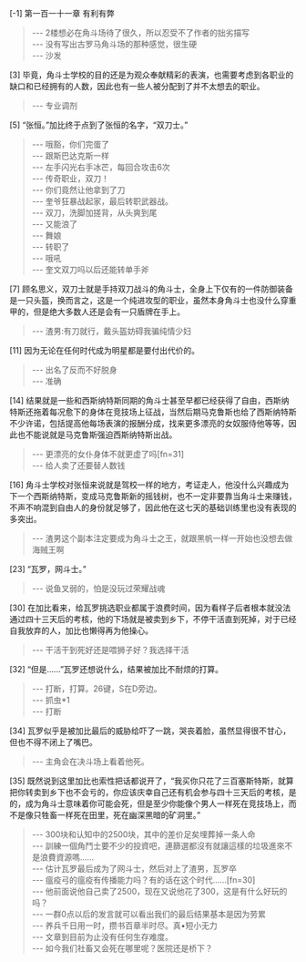 
[-1] 第一百一十一章 有利有弊
>--- 2楼想必在角斗场待了很久，所以忍受不了作者的拙劣描写<br>
>--- 没有写出古罗马角斗场的那种感觉，很生硬<br>
>--- 沙发<br>

[3] 毕竟，角斗士学校的目的还是为观众奉献精彩的表演，也需要考虑到各职业的缺口和已经拥有的人数，因此也有一些人被分配到了并不太想去的职业。
>--- 专业调剂<br>

[5] “张恒。”加比终于点到了张恒的名字，“双刀士。”
>--- 哦豁，你们完蛋了<br>
>--- 跟斯巴达克斯一样<br>
>--- 左手闪光右手冰芒，每回合攻击6次<br>
>--- 传奇职业，双刀！<br>
>--- 你们竟然让他拿到了刀<br>
>--- 奎爷狂暴战起家，最后转职武器战。<br>
>--- 双刀，洗脚加搓背，从头爽到尾<br>
>--- 又能浪了<br>
>--- 舞娘<br>
>--- 转职了<br>
>--- 哦吼<br>
>--- 奎文双刀吗以后还能转单手斧<br>

[7] 顾名思义，双刀士就是手持双刀战斗的角斗士，全身上下仅有的一件防御装备是一只头盔，换而言之，这是一个纯进攻型的职业，虽然本身角斗士也没什么穿重甲的，但是绝大多数人还是会有一只盾牌在手上。
>--- 渣男:有刀就行，戴头盔妨碍我骗纯情少妇<br>

[11] 因为无论在任何时代成为明星都是要付出代价的。
>--- 出名了反而不好脱身<br>
>--- 准确<br>

[14] 结果就是一些和西斯纳特斯同期的角斗士甚至早都已经获得了自由，西斯纳特斯还拖着每况愈下的身体在竞技场上征战，当然后期马克鲁斯也给了西斯纳特斯不少许诺，包括提高他每场表演的报酬分成，找来更多漂亮的女奴服侍他等等，因此也不能说就是马克鲁斯强迫西斯纳特斯出战。
>--- 更漂亮的女仆身体不就更虚了吗[fn=31]<br>
>--- 给人卖了还要替人数钱<br>

[16] 角斗士学校对张恒来说就是驾校一样的地方，考证走人，他没什么兴趣成为下一个西斯纳特斯，变成马克鲁斯新的摇钱树，也不一定非要靠当角斗士来赚钱，不声不响混到自由人的身份就足够了，因此他在这七天的基础训练里也没有表现的多突出。
>--- 渣男这个副本注定要成为角斗士之王，就跟黑帆一样一开始也没想去做海贼王啊<br>

[23] “瓦罗，网斗士。”
>--- 说鱼叉弱的，怕是没玩过荣耀战魂<br>

[30] 在加比看来，给瓦罗挑选职业都属于浪费时间，因为看样子后者根本就没法通过四十三天后的考核，他的下场就是被卖到乡下，不停干活直到死掉，对于已经自我放弃的人，加比也懒得再为他操心。
>--- 干活干到死好还是喂狮子好？我选择干活<br>

[32] “但是……”瓦罗还想说什么，结果被加比不耐烦的打算。
>--- 打断，打算。26键，S在D旁边。<br>
>--- 抓虫*1<br>
>--- 打断<br>

[34] 瓦罗似乎是被加比最后的威胁给吓了一跳，哭丧着脸，虽然显得很不甘心，但也不得不闭上了嘴巴。
>--- 主角会在决斗场上看着他死。<br>

[35] 既然说到这里加比也索性把话都说开了，“我买你只花了三百塞斯特斯，就算把你转卖到乡下也不会亏的，你应该庆幸自己还有机会参与四十三天后的考核，是的，成为角斗士意味着你可能会死，但是至少你能像个男人一样死在竞技场上，而不是像只牲畜一样死在田里，死在幽深黑暗的矿洞里。”
>--- 300块和认知中的2500块，其中的差价足矣埋葬掉一条人命<br>
>--- 訓練一個角鬥士要不少的投資吧，連篩選都沒有就讓這樣的垃圾進來不是浪費資源嗎……<br>
>--- 估计瓦罗最后成为了网斗士，然后对上了渣男，瓦罗卒<br>
>--- 瘟疫弓的瘟疫有传播能力吗？有的话在这个时代……[fn=30]<br>
>--- 他前面说他自己卖了2500，现在又说他花了300，这是有什么好玩的吗？<br>
>--- 一群0点以后的发言就可以看出我们的最后结果基本是因为劳累<br>
>--- 养兵千日用一时，攒书百章半时尽。真•短小无力<br>
>--- 文章到目前为止没有任何生存难度。<br>
>--- 如今我们社畜又会死在哪里呢？医院还是桥下？<br>
